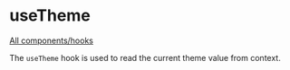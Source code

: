 # useTheme

[All components/hooks](../index.md)

The `useTheme` hook is used to read the current theme value from context.

